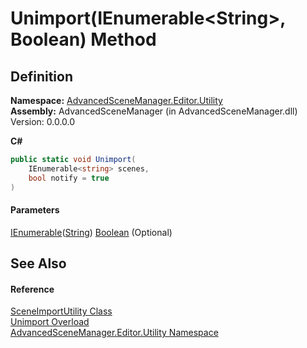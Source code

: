 # Unimport(IEnumerable\<String>, Boolean) Method

## Definition

**Namespace:** [AdvancedSceneManager.Editor.Utility](N_AdvancedSceneManager_Editor_Utility.md)\
**Assembly:** AdvancedSceneManager (in AdvancedSceneManager.dll) Version: 0.0.0.0

**C#**

```c#
public static void Unimport(
	IEnumerable<string> scenes,
	bool notify = true
)
```

#### Parameters

&#x20; [IEnumerable](https://learn.microsoft.com/dotnet/api/system.collections.generic.ienumerable-1)([String](https://learn.microsoft.com/dotnet/api/system.string))   [Boolean](https://learn.microsoft.com/dotnet/api/system.boolean)  (Optional)&#x20;

## See Also

#### Reference

[SceneImportUtility Class](T_AdvancedSceneManager_Editor_Utility_SceneImportUtility.md)\
[Unimport Overload](Overload_AdvancedSceneManager_Editor_Utility_SceneImportUtility_Unimport.md)\
[AdvancedSceneManager.Editor.Utility Namespace](N_AdvancedSceneManager_Editor_Utility.md)
